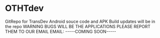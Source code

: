OTHTdev
=======

GitRepo for TransDev Android souce code and APK Build updates will be in the repo
WARNING BUGS WILL BE THE APPLICATIONS PLEASE REPORT THEM TO OUR EMAIL
EMAIL: -----COMING SOON-----
